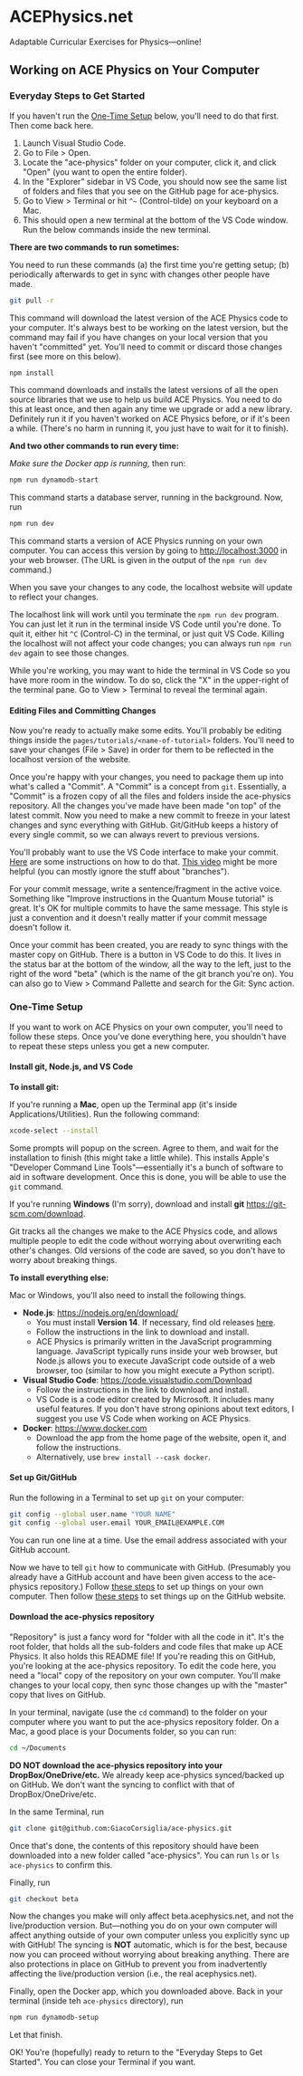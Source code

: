 # ACEPhysics.net

Adaptable Curricular Exercises for Physics—online!

## Working on ACE Physics on Your Computer

### Everyday Steps to Get Started

If you haven't run the [One-Time Setup](#one-time-setup) below, you'll need to do that first. Then come back here.

1. Launch Visual Studio Code.
2. Go to File > Open.
3. Locate the "ace-physics" folder on your computer, click it, and click "Open" (you want to open the entire folder).
4. In the "Explorer" sidebar in VS Code, you should now see the same list of folders and files that you see on the GitHub page for ace-physics.
5. Go to View > Terminal or hit `^~` (Control-tilde) on your keyboard on a Mac.
6. This should open a new terminal at the bottom of the VS Code window. Run the below commands inside the new terminal.

**There are two commands to run sometimes:**

You need to run these commands (a) the first time you're getting setup; (b) periodically afterwards to get in sync with changes other people have made.

```sh
git pull -r
```

This command will download the latest version of the ACE Physics code to your computer. It's always best to be working on the latest version, but the command may fail if you have changes on your local version that you haven't "committed" yet. You'll need to commit or discard those changes first (see more on this below).

```sh
npm install
```

This command downloads and installs the latest versions of all the open source libraries that we use to help us build ACE Physics. You need to do this at least once, and then again any time we upgrade or add a new library. Definitely run it if you haven't worked on ACE Physics before, or if it's been a while. (There's no harm in running it, you just have to wait for it to finish).

**And two other commands to run every time:**

_Make sure the Docker app is running,_ then run:

```sh
npm run dynamodb-start
```

This command starts a database server, running in the background. Now, run

```sh
npm run dev
```

This command starts a version of ACE Physics running on your own computer. You can access this version by going to <http://localhost:3000> in your web browser. (The URL is given in the output of the `npm run dev` command.)

When you save your changes to any code, the localhost website will update to reflect your changes.

The localhost link will work until you terminate the `npm run dev` program. You can just let it run in the terminal inside VS Code until you're done. To quit it, either hit `^C` (Control-C) in the terminal, or just quit VS Code. Killing the localhost will not affect your code changes; you can always run `npm run dev` again to see those changes.

While you're working, you may want to hide the terminal in VS Code so you have more room in the window. To do so, click the "X" in the upper-right of the terminal pane. Go to View > Terminal to reveal the terminal again.

#### Editing Files and Committing Changes

Now you're ready to actually make some edits. You'll probably be editing things inside the `pages/tutorials/<name-of-tutorial>` folders. You'll need to save your changes (File > Save) in order for them to be reflected in the localhost version of the website.

Once you're happy with your changes, you need to package them up into what's called a "Commit". A "Commit" is a concept from `git`. Essentially, a "Commit" is a frozen copy of all the files and folders inside the ace-physics repository. All the changes you've made have been made "on top" of the latest commit. Now you need to make a new commit to freeze in your latest changes and sync everything with GitHub. Git/GitHub keeps a history of every single commit, so we can always revert to previous versions.

You'll probably want to use the VS Code interface to make your commit. [Here](https://code.visualstudio.com/docs/editor/versioncontrol#_commit) are some instructions on how to do that. [This video](https://code.visualstudio.com/docs/introvideos/versioncontrol) might be more helpful (you can mostly ignore the stuff about "branches").

For your commit message, write a sentence/fragment in the active voice. Something like "Improve instructions in the Quantum Mouse tutorial" is great. It's OK for multiple commits to have the same message. This style is just a convention and it doesn't really matter if your commit message doesn't follow it.

Once your commit has been created, you are ready to sync things with the master copy on GitHub. There is a button in VS Code to do this. It lives in the status bar at the bottom of the window, all the way to the left, just to the right of the word "beta" (which is the name of the git branch you're on). You can also go to View > Command Pallette and search for the Git: Sync action.

### One-Time Setup

If you want to work on ACE Physics on your own computer, you'll need to follow these steps. Once you've done everything here, you shouldn't have to repeat these steps unless you get a new computer.

#### Install git, Node.js, and VS Code

**To install git:**

If you're running a **Mac**, open up the Terminal app (it's inside Applications/Utilities). Run the following command:

```sh
xcode-select --install
```

Some prompts will popup on the screen. Agree to them, and wait for the installation to finish (this might take a little while). This installs Apple's "Developer Command Line Tools"—essentially it's a bunch of software to aid in software development. Once this is done, you will be able to use the `git` command.

If you're running **Windows** (I'm sorry), download and install **git** https://git-scm.com/download.

Git tracks all the changes we make to the ACE Physics code, and allows multiple people to edit the code without worrying about overwriting each other's changes. Old versions of the code are saved, so you don't have to worry about breaking things.

**To install everything else:**

Mac or Windows, you'll also need to install the following things.

- **Node.js**: https://nodejs.org/en/download/
  - You must install **Version 14**. If necessary, find old releases [here](https://github.com/nodejs/release#release-schedule).
  - Follow the instructions in the link to download and install.
  - ACE Physics is primarily written in the JavaScript programming language. JavaScript typically runs inside your web browser, but Node.js allows you to execute JavaScript code outside of a web browser, too (similar to how you might execute a Python script).
- **Visual Studio Code**: https://code.visualstudio.com/Download
  - Follow the instructions in the link to download and install.
  - VS Code is a code editor created by Microsoft. It includes many useful features. If you don't have strong opinions about text editors, I suggest you use VS Code when working on ACE Physics.
- **Docker**: https://www.docker.com
  - Download the app from the home page of the website, open it, and follow the instructions.
  - Alternatively, use `brew install --cask docker`.

#### Set up Git/GitHub

Run the following in a Terminal to set up `git` on your computer:

```sh
git config --global user.name "YOUR NAME"
git config --global user.email YOUR_EMAIL@EXAMPLE.COM
```

You can run one line at a time. Use the email address associated with your GitHub account.

Now we have to tell `git` how to communicate with GitHub. (Presumably you already have a GitHub account and have been given access to the ace-physics repository.) Follow [these steps](https://docs.github.com/en/github/authenticating-to-github/generating-a-new-ssh-key-and-adding-it-to-the-ssh-agent) to set up things on your own computer. Then follow [these steps](https://docs.github.com/en/github/authenticating-to-github/adding-a-new-ssh-key-to-your-github-account) to set things up on the GitHub website.

#### Download the ace-physics repository

"Repository" is just a fancy word for "folder with all the code in it". It's the root folder, that holds all the sub-folders and code files that make up ACE Physics. It also holds this README file! If you're reading this on GitHub, you're looking at the ace-physics repository. To edit the code here, you need a "local" copy of the repository on your own computer. You'll make changes to your local copy, then sync those changes up with the "master" copy that lives on GitHub.

In your terminal, navigate (use the `cd` command) to the folder on your computer where you want to put the ace-physics repository folder. On a Mac, a good place is your Documents folder, so you can run:

```sh
cd ~/Documents
```

**DO NOT download the ace-physics repository into your DropBox/OneDrive/etc.** We already keep ace-physics synced/backed up on GitHub. We don't want the syncing to conflict with that of DropBox/OneDrive/etc.

In the same Terminal, run

```sh
git clone git@github.com:GiacoCorsiglia/ace-physics.git
```

Once that's done, the contents of this repository should have been downloaded into a new folder called "ace-physics". You can run `ls` or `ls ace-physics` to confirm this.

Finally, run

```sh
git checkout beta
```

Now the changes you make will only affect beta.acephysics.net, and not the live/production version. But—nothing you do on your own computer will affect anything outside of your own computer unless you explicitly sync up with GitHub! The syncing is **NOT** automatic, which is for the best, because now you can proceed without worrying about breaking anything. There are also protections in place on GitHub to prevent you from inadvertently affecting the live/production version (i.e., the real acephysics.net).

Finally, open the Docker app, which you downloaded above. Back in your terminal (inside teh `ace-physics` directory), run

```sh
npm run dynamodb-setup
```

Let that finish.

OK! You're (hopefully) ready to return to the "Everyday Steps to Get Started". You can close your Terminal if you want.
